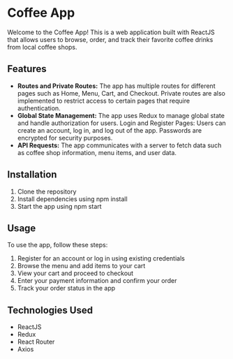 # Coffee App
Welcome to the Coffee App! This is a web application built with ReactJS that allows users to browse, order, and track their favorite coffee drinks from local coffee shops.

## Features
* **Routes and Private Routes:** The app has multiple routes for different pages such as Home, Menu, Cart, and Checkout. Private routes are also implemented to restrict access to certain pages that require authentication.
* **Global State Management:** The app uses Redux to manage global state and handle authorization for users.
Login and Register Pages: Users can create an account, log in, and log out of the app. Passwords are encrypted for security purposes.
* **API Requests:** The app communicates with a server to fetch data such as coffee shop information, menu items, and user data.

## Installation
1. Clone the repository
2. Install dependencies using npm install
3. Start the app using npm start

## Usage
To use the app, follow these steps:

1. Register for an account or log in using existing credentials
2. Browse the menu and add items to your cart
3. View your cart and proceed to checkout
4. Enter your payment information and confirm your order
5. Track your order status in the app

## Technologies Used
* ReactJS
* Redux
* React Router
* Axios

